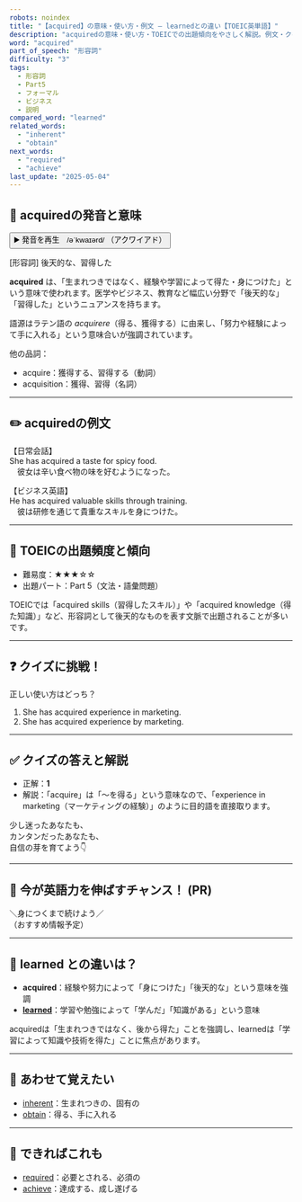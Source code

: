 ```yaml
---
robots: noindex
title: "【acquired】の意味・使い方・例文 ― learnedとの違い【TOEIC英単語】"
description: "acquiredの意味・使い方・TOEICでの出題傾向をやさしく解説。例文・クイズ付きでlearnedとの違いもわかりやすく学べます。"
word: "acquired"
part_of_speech: "形容詞"
difficulty: "3"
tags:
  - 形容詞
  - Part5
  - フォーマル
  - ビジネス
  - 説明
compared_word: "learned"
related_words:
  - "inherent"
  - "obtain"
next_words:
  - "required"
  - "achieve"
last_update: "2025-05-04"
---
```


## 🔰 acquiredの発音と意味

<button class="play-audio" onclick="playTTS('acquired')">
  <span class="play-audio-main">
    ▶️ 発音を再生　/əˈkwaɪərd/
  </span>
  <span class="play-audio-sub">
    （アクワイアド）
  </span>
</button>

[形容詞] 後天的な、習得した

**acquired** は、「生まれつきではなく、経験や学習によって得た・身につけた」という意味で使われます。医学やビジネス、教育など幅広い分野で「後天的な」「習得した」というニュアンスを持ちます。

語源はラテン語の *acquirere*（得る、獲得する）に由来し、「努力や経験によって手に入れる」という意味合いが強調されています。

他の品詞：  
- acquire：獲得する、習得する（動詞）
- acquisition：獲得、習得（名詞）

---

## ✏️ acquiredの例文

【日常会話】  
She has acquired a taste for spicy food.  
　彼女は辛い食べ物の味を好むようになった。

【ビジネス英語】  
He has acquired valuable skills through training.  
　彼は研修を通じて貴重なスキルを身につけた。

---

## 🎯 TOEICの出題頻度と傾向

- 難易度：★★★☆☆
- 出題パート：Part 5（文法・語彙問題）

TOEICでは「acquired skills（習得したスキル）」や「acquired knowledge（得た知識）」など、形容詞として後天的なものを表す文脈で出題されることが多いです。

---

## ❓ クイズに挑戦！

正しい使い方はどっち？

1. She has acquired experience in marketing.  
2. She has acquired experience by marketing.

---

## ✅ クイズの答えと解説

- 正解：**1**
- 解説：「acquire」は「～を得る」という意味なので、「experience in marketing（マーケティングの経験）」のように目的語を直接取ります。

少し迷ったあなたも、  
カンタンだったあなたも、  
自信の芽を育てよう👇️

---

## 🚀 今が英語力を伸ばすチャンス！ (PR)

<div class="info-center">
＼身につくまで続けよう／<br>  
（おすすめ情報予定）
</div>

---

## 🤔  learned との違いは？

- **acquired**：経験や努力によって「身につけた」「後天的な」という意味を強調
- **[learned](/word/learned/)**：学習や勉強によって「学んだ」「知識がある」という意味

acquiredは「生まれつきではなく、後から得た」ことを強調し、learnedは「学習によって知識や技術を得た」ことに焦点があります。

---

## 🧩 あわせて覚えたい

- [inherent](/word/inherent/)：生まれつきの、固有の
- [obtain](/word/obtain/)：得る、手に入れる

---

## 📖 できればこれも

- [required](/word/required/)：必要とされる、必須の
- [achieve](/word/achieve/)：達成する、成し遂げる

<!-- cvid: aid16_bid24 -->
